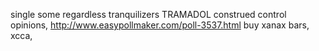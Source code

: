 single some regardless tranquilizers TRAMADOL construed  control opinions,  http://www.easypollmaker.com/poll-3537.html buy xanax bars,  xcca, 